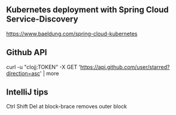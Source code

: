 Kubernetes deployment with Spring Cloud Service-Discovery
-
https://www.baeldung.com/spring-cloud-kubernetes

Github API
-
curl -u "clojj:TOKEN" -X GET 'https://api.github.com/user/starred?direction=asc' | more

IntelliJ tips
-
Ctrl Shift Del at block-brace removes outer block